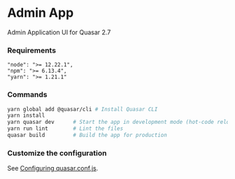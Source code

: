 # Admin App

Admin Application UI for Quasar 2.7

### Requirements
```
"node": ">= 12.22.1",
"npm": ">= 6.13.4",
"yarn": ">= 1.21.1"
```

### Commands
```bash
yarn global add @quasar/cli # Install Quasar CLI
yarn install
yarn quasar dev      # Start the app in development mode (hot-code reloading, error reporting, etc.)
yarn run lint        # Lint the files
quasar build         # Build the app for production
```

### Customize the configuration
See [Configuring quasar.conf.js](https://quasar.dev/quasar-cli/quasar-conf-js).
